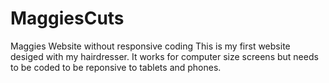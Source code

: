 # MaggiesCuts
Maggies Website without responsive coding
This is my first website desiged with my hairdresser.
It works for computer size screens but needs to be coded to be reponsive to tablets and phones.
